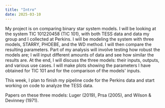 ```yaml
---
title: "Intro"
date: 2025-03-10
---
```

My project is on comparing binary star system models. I will be looking at the system TIC 101220458 (TIC 101), with both TESS data and data my group and I collected at Perkins. I will be modeling the system with three models, STARRY, PHOEBE, and the WD method. I will then compare the resulting parameters. Part of my analysis will involve testing how robust the models are; I will input different amounts of data and see how similar the results are. At the end, I will discuss the three models: their inputs, outputs, and various use cases. I will make plots showing the parameters I have obtained for TIC 101 and for the comparison of the models' inputs. 

This week, I plan to finish my pipeline code for the Perkins data and start working on code to analyze the TESS data. 

Papers on these three models: Luger (2019), Prsa (2005), and Wilson & Devinney (1971).
